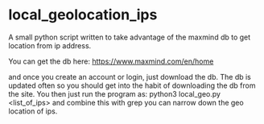 # local_geolocation_ips
A small python script written to take advantage of the maxmind db to get location from ip address.

You can get the db here: https://www.maxmind.com/en/home

and once you create an account or login, just download the db. The db is updated often so you should get into the habit of downloading the db from the site. You then just run the program as: python3 local_geo.py <list_of_ips> and combine this with grep you can narrow down the geo location of ips.
